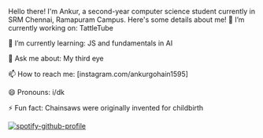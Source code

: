 Hello there! I'm Ankur, a second-year computer science student currently in SRM Chennai, Ramapuram Campus. Here's some details about me!
🔭 I’m currently working on: TattleTube

🌱 I’m currently learning: JS and fundamentals in AI 

💬 Ask me about: My third eye 

📫 How to reach me: [instagram.com/ankurgohain1595]

😄 Pronouns: i/dk

⚡ Fun fact: Chainsaws were originally invented for childbirth

[![spotify-github-profile](https://spotify-github-profile.kittinanx.com/api/view?uid=p9sswfd8w03tnz3vwp5uqroht&cover_image=true&theme=compact&show_offline=false&background_color=121212&interchange=false)](https://github.com/kittinan/spotify-github-profile)
